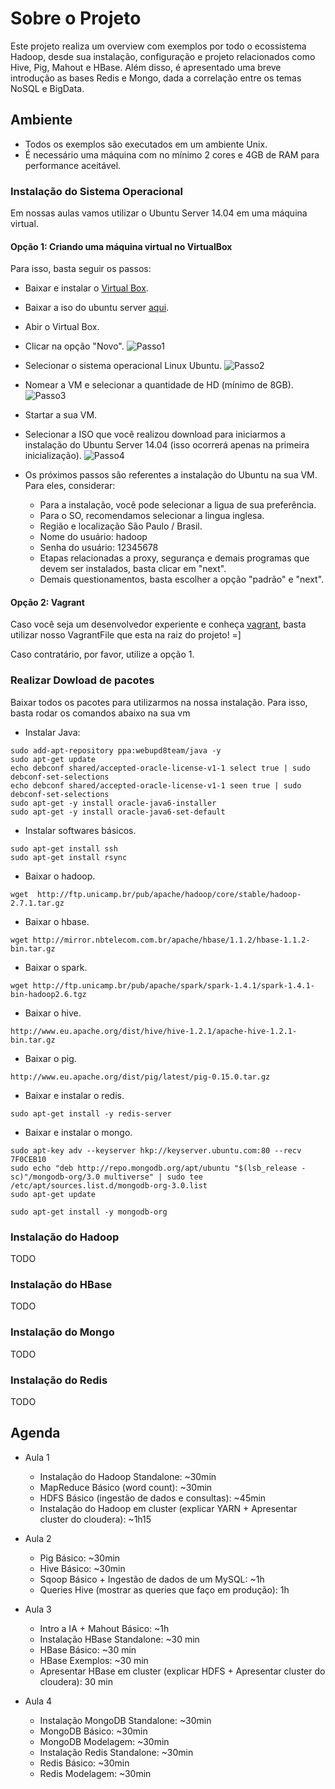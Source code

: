 # Sobre o Projeto
Este projeto realiza um overview com exemplos por todo o ecossistema Hadoop, desde sua instalação, configuração e projeto relacionados como Hive, Pig, Mahout e HBase. Além disso, é apresentado uma breve introdução as bases Redis e Mongo, dada a correlação entre os temas NoSQL e BigData.

## Ambiente
* Todos os exemplos são executados em um ambiente Unix.
* É necessário uma máquina com no mínimo 2 cores e 4GB de RAM para performance aceitável.

### Instalação do Sistema Operacional
Em nossas aulas vamos utilizar o Ubuntu Server 14.04 em uma máquina virtual.

#### Opção 1: Criando uma máquina virtual no VirtualBox ####

Para isso, basta seguir os passos:
* Baixar e instalar o [Virtual Box](https://www.virtualbox.org/). 
* Baixar a iso do ubuntu server [aqui](https://bitbucket.org/booteam/scanboo-dev).
* Abir o Virtual Box.
* Clicar na opção "Novo".
![Passo1](https://raw.githubusercontent.com/aprando/hadoop-hbase-examples/master/images/passo-01.png)
* Selecionar o sistema operacional Linux Ubuntu.
![Passo2](https://raw.githubusercontent.com/aprando/hadoop-hbase-examples/master/images/passo-02.png)

* Nomear a VM e selecionar a quantidade de HD (mínimo de 8GB).
![Passo3](https://raw.githubusercontent.com/aprando/hadoop-hbase-examples/master/images/passo-03.png)

* Startar a sua VM.
* Selecionar a ISO que você realizou download para iniciarmos a instalação do Ubuntu Server 14.04 (isso ocorrerá apenas na primeira inicialização).
![Passo4](https://raw.githubusercontent.com/aprando/hadoop-hbase-examples/master/images/passo-04.png)

* Os próximos passos são referentes a instalação do Ubuntu na sua VM. Para eles, considerar:
  * Para a instalação, você pode selecionar a ligua de sua preferência.
  * Para o SO, recomendamos selecionar a lingua inglesa. 	
  * Região e localização São Paulo / Brasil.
  * Nome do usuário: hadoop
  * Senha do usuário: 12345678
  * Etapas relacionadas a proxy, segurança e demais programas que devem ser instalados, basta clicar em "next". 
  * Demais questionamentos, basta escolher a opção "padrão" e "next".	

#### Opção 2: Vagrant ####
Caso você seja um desenvolvedor experiente e conheça [vagrant](https://www.vagrantup.com/), basta utilizar nosso VagrantFile que esta na raiz do projeto! =]

Caso contratário, por favor, utilize a opção 1.

### Realizar Dowload de pacotes
Baixar todos os pacotes para utilizarmos na nossa instalação.
Para isso, basta rodar os comandos abaixo na sua vm
* Instalar Java:
````
sudo add-apt-repository ppa:webupd8team/java -y
sudo apt-get update
echo debconf shared/accepted-oracle-license-v1-1 select true | sudo debconf-set-selections
echo debconf shared/accepted-oracle-license-v1-1 seen true | sudo debconf-set-selections
sudo apt-get -y install oracle-java6-installer
sudo apt-get -y install oracle-java6-set-default
````

* Instalar softwares básicos.
````
sudo apt-get install ssh
sudo apt-get install rsync
````

* Baixar o hadoop.
````
wget  http://ftp.unicamp.br/pub/apache/hadoop/core/stable/hadoop-2.7.1.tar.gz
````

* Baixar o hbase.
````
wget http://mirror.nbtelecom.com.br/apache/hbase/1.1.2/hbase-1.1.2-bin.tar.gz
````

* Baixar o spark.
````
wget http://ftp.unicamp.br/pub/apache/spark/spark-1.4.1/spark-1.4.1-bin-hadoop2.6.tgz
````

* Baixar o hive.
````
http://www.eu.apache.org/dist/hive/hive-1.2.1/apache-hive-1.2.1-bin.tar.gz
````

* Baixar o pig.
````
http://www.eu.apache.org/dist/pig/latest/pig-0.15.0.tar.gz
````

* Baixar e instalar o redis.
````
sudo apt-get install -y redis-server
````

* Baixar e instalar o mongo.
````
sudo apt-key adv --keyserver hkp://keyserver.ubuntu.com:80 --recv 7F0CEB10
sudo echo "deb http://repo.mongodb.org/apt/ubuntu "$(lsb_release -sc)"/mongodb-org/3.0 multiverse" | sudo tee /etc/apt/sources.list.d/mongodb-org-3.0.list
sudo apt-get update

sudo apt-get install -y mongodb-org
````

### Instalação do Hadoop
TODO

### Instalação do HBase
TODO

### Instalação do Mongo
TODO

### Instalação do Redis
TODO

## Agenda

* Aula 1
	- Instalação do Hadoop Standalone: ~30min
	- MapReduce Básico (word count): ~30min
	- HDFS Básico (ingestão de dados e consultas): ~45min
	- Instalação do Hadoop em cluster (explicar YARN + Apresentar cluster do cloudera): ~1h15

* Aula 2
	- Pig Básico: ~30min
	- Hive Básico: ~30min
	- Sqoop Básico + Ingestão de dados de um MySQL: ~1h
	- Queries Hive (mostrar as queries que faço em produção): 1h 

* Aula 3
	- Intro a IA + Mahout Básico: ~1h
	- Instalação HBase Standalone: ~30 min
	- HBase Básico: ~30 min
	- HBase Exemplos: ~30 min
	- Apresentar HBase em cluster (explicar HDFS + Apresentar cluster do cloudera):  30 min
	 
* Aula 4
	- Instalação MongoDB Standalone: ~30min
	- MongoDB Básico: ~30min
	- MongoDB Modelagem: ~30min
	- Instalação Redis Standalone: ~30min
	- Redis Básico: ~30min
	- Redis Modelagem: ~30min

